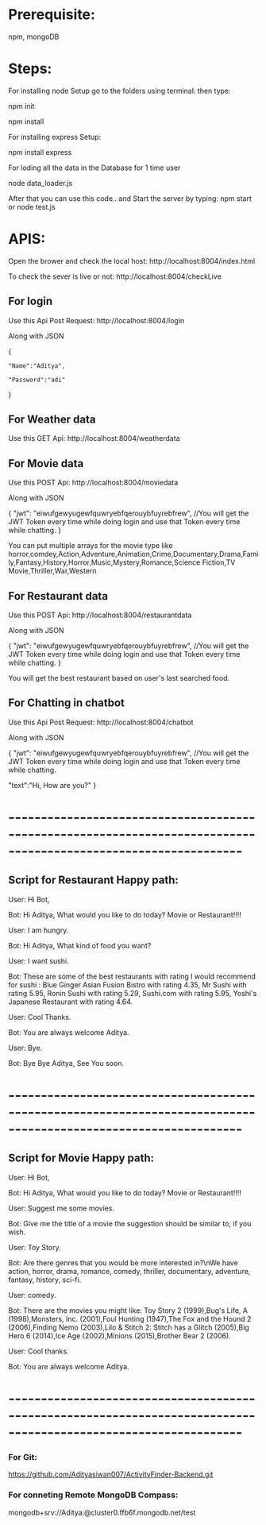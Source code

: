 # Prerequisite:
  npm, mongoDB

# Steps:

For installing node Setup go to the folders using terminal:
then type:
  
  npm init
  
  npm install 
  
For installing express Setup:
 
  npm install express
  
For loding all the data in the Database for 1 time user
  
  node data_loader.js
  
After that you can use this code.. and Start the server by typing: npm start or node test.js

 

# APIS: 

 Open the brower and check the local host: http://localhost:8004/index.html 
 
 To check the sever is live or not: http://localhost:8004/checkLive

## For login 

 Use this Api Post Request: http://localhost:8004/login 

 Along with JSON 

 {
 
    "Name":"Aditya",
    
    "Password":"adi"
    
 } 

 ## For Weather data 

 Use this GET Api: http://localhost:8004/weatherdata 


 ## For Movie data 

 Use this POST Api: http://localhost:8004/moviedata   

Along with JSON 

{
  "jwt": "eiwufgewyugewfquwryebfqerouybfuyrebfrew",   //You will get the JWT Token every time while doing login and use that Token every time while chatting.
}

 You can put multiple arrays for the movie type like horror,comdey,Action,Adventure,Animation,Crime,Documentary,Drama,Family,Fantasy,History,Horror,Music,Mystery,Romance,Science Fiction,TV Movie,Thriller,War,Western

  ## For Restaurant data 

 Use this POST Api: http://localhost:8004/restaurantdata   

Along with JSON 

{
  "jwt": "eiwufgewyugewfquwryebfqerouybfuyrebfrew",   //You will get the JWT Token every time while doing login and use that Token every time while chatting.
}

You will get the best restaurant based on user's last searched food.


 ## For Chatting in chatbot

 Use this Api Post Request: http://localhost:8004/chatbot

 Along with JSON 

{
  "jwt": "eiwufgewyugewfquwryebfqerouybfuyrebfrew",   //You will get the JWT Token every time while doing login and use that Token every time while chatting.

  "text":"Hi, How are you?"
}

# ----------------------------------------------------------------------------------------------------------------

## Script  for Restaurant Happy path:


User: Hi Bot,

Bot: Hi Aditya, What would you like to do today? Movie or Restaurant!!!! 

User: I am hungry.

Bot: Hi Aditya, What kind of food you want?

User: I want sushi.

Bot: These are some of the best restaurants with rating I would recommend for sushi : Blue Ginger Asian Fusion Bistro with rating 4.35, Mr Sushi with rating 5.95, Ronin Sushi with rating 5.29, Sushi.com with rating 5.95, Yoshi's Japanese Restaurant with rating 4.64.

User: Cool Thanks.

Bot: You are always welcome Aditya.

User: Bye.

Bot: Bye Bye Aditya, See You soon.

# ----------------------------------------------------------------------------------------------------------------

## Script for Movie Happy path:


User: Hi Bot,

Bot: Hi Aditya, What would you like to do today? Movie or Restaurant!!!! 

User: Suggest me some movies.

Bot: Give me the title of a movie the suggestion should be similar to, if you wish.

User: Toy Story.

Bot: Are there genres that you would be more interested in?\nWe have action, horror, drama, romance, comedy, thriller, documentary, adventure, fantasy, history, sci-fi.

User: comedy.

Bot: There are the movies you might like: Toy Story 2 (1999),Bug's Life, A (1998),Monsters, Inc. (2001),Foul Hunting (1947),The Fox and the Hound 2 (2006),Finding Nemo (2003),Lilo & Stitch 2: Stitch has a Glitch (2005),Big Hero 6 (2014),Ice Age (2002),Minions (2015),Brother Bear 2 (2006).

User: Cool thanks.

Bot: You are always welcome Aditya.

# ----------------------------------------------------------------------------------------------------------------


### For Git: 

https://github.com/Adityasiwan007/ActivityFinder-Backend.git

### For conneting Remote MongoDB Compass: 

mongodb+srv://Aditya:<password>@cluster0.ffb6f.mongodb.net/test




